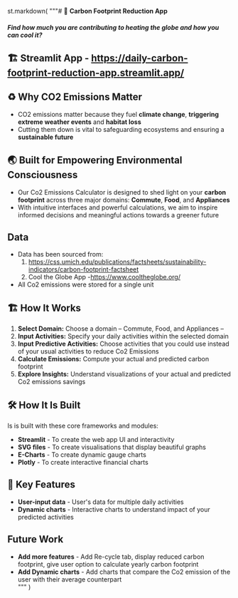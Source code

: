 
st.markdown(
    """# 👣 **Carbon Footprint Reduction App**
##### **Find how much you are contributing to heating the globe and how you can cool it?**

## 🏗️ **Streamlit App** - https://daily-carbon-footprint-reduction-app.streamlit.app/

## ♻ **Why CO2 Emissions Matter** 
- CO2 emissions matter because they fuel **climate change**, **triggering extreme weather events** and **habitat loss**
- Cutting them down is vital to safeguarding ecosystems and ensuring a **sustainable future**

## 🌏 **Built for Empowering Environmental Consciousness**
- Our Co2 Emissions Calculator is designed to shed light on your **carbon footprint** across three major domains: **Commute**, **Food**, and **Appliances**
- With intuitive interfaces and powerful calculations, we aim to inspire informed decisions and meaningful actions towards a greener future

##  **Data**
- Data has been sourced from:
  1. https://css.umich.edu/publications/factsheets/sustainability-indicators/carbon-footprint-factsheet
  2. Cool the Globe App -https://www.cooltheglobe.org/
- All Co2 emissions were stored for a single unit

## 🏗️ **How It Works**

1. **Select Domain:** Choose a domain – Commute, Food, and Appliances –
2. **Input Activities:** Specify your daily activities within the selected domain
3. **Input Predictive Activities:** Choose activities that you could use instead of your usual activities to reduce Co2 Emissions
4. **Calculate Emissions:** Compute your actual and predicted carbon footprint 
5. **Explore Insights:** Understand visualizations of your actual and predicted Co2 emissions savings


## 🛠️ **How It Is Built**
Is is built with these core frameworks and modules:

- **Streamlit** - To create the web app UI and interactivity
- **SVG files** - To create visualisations that display beautiful graphs 
- **E-Charts** - To create dynamic gauge charts
- **Plotly** - To create interactive financial charts

## 🎯 **Key Features**

- **User-input data** - User's data for multiple daily activities
- **Dynamic charts** - Interactive charts to understand impact of your predicted activities

##  **Future Work**

- **Add more features** - Add Re-cycle tab, display reduced carbon footprint, give user option to calculate yearly carbon footprint
- **Add Dynamic charts** - Add charts that compare the Co2 emission of the user with their average counterpart  
"""
)

